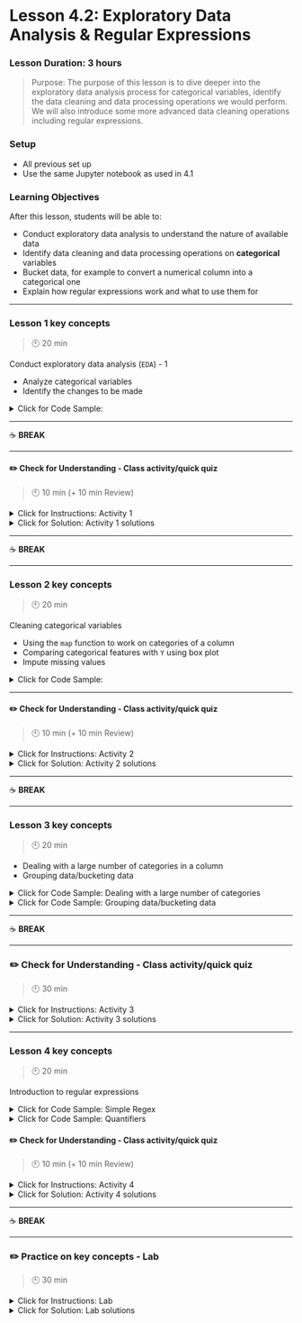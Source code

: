 # Lesson 4.2: Exploratory Data Analysis & Regular Expressions

### Lesson Duration: 3 hours

> Purpose: The purpose of this lesson is to dive deeper into the exploratory data analysis process for categorical variables, identify the data cleaning and data processing operations we would perform. We will also introduce some more advanced data cleaning operations including regular expressions.

### Setup

- All previous set up
- Use the same Jupyter notebook as used in 4.1

### Learning Objectives

After this lesson, students will be able to:

- Conduct exploratory data analysis to understand the nature of available data
- Identify data cleaning and data processing operations on **categorical** variables
- Bucket data, for example to convert a numerical column into a categorical one
- Explain how regular expressions work and what to use them for

---

### Lesson 1 key concepts

> :clock10: 20 min

Conduct exploratory data analysis (`EDA`) - 1

- Analyze categorical variables
- Identify the changes to be made

<details>
  <summary> Click for Code Sample:  </summary>

Note this is a way to check the categorical variables (`dtypes` as object). If we want to perform any filtering operation, we will take the complete dataset and not just the categorical columns.

```python
categoricals = data.select_dtypes(np.object)
categoricals.head()
```

```python
# Deleting columns with over 80% empty values

data['PVASTATE'].value_counts()
data['RECP3'].value_counts()
data['VETERANS'].value_counts()
data = data.drop(columns=['PVASTATE', 'RECP3', 'VETERANS'], axis=1)
```

```python
data['HOMEOWNR'].value_counts()
```

As you can see, there is a lot of `null` values in the column but it is still not as many that the column might be removed. And if we filter out those values we will lose a lot of data. Another way of replacing those empty values is by replacing them with the maximum represented category but this introduces a bias.
Another advanced methods include using machine learning to predict those values. Here in this case we will delete this column instead of inducing a bias.

```python
data = data.drop(columns=['HOMEOWNR'], axis=1)
```

</details>

---

:coffee: **BREAK**

---

#### :pencil2: Check for Understanding - Class activity/quick quiz

> :clock10: 10 min (+ 10 min Review)

<details>
  <summary> Click for Instructions: Activity 1 </summary>

For the column `DOMAIN`, discuss which option is better to clean the rows where the values are empty.

- Option 1: Filtering the rows with the empty values.
- Option 2: Replacing the empty values with some other category, the most frequently represented value in that column.

</details>

<details>
  <summary>Click for Solution: Activity 1 solutions</summary>

```python
data = data[data['DOMAIN'] != " "]

# Note after you filter, it is a good practice to reset the index
data = data.reset_index(drop=True)
```

```python
data["DOMAIN"].value_counts()
```

If you pay some attention to the values, you will find that `C4` is missing. Therefore, we could replace the missing values for it.

</details>

---

:coffee: **BREAK**

---

### Lesson 2 key concepts

> :clock10: 20 min

Cleaning categorical variables

- Using the `map` function to work on categories of a column
- Comparing categorical features with `Y` using box plot
- Impute missing values

<details>
  <summary> Click for Code Sample:  </summary>

```python
# Cleaning column GENDER

data['GENDER'].value_counts()
def clean_gender_col(x):
    if x in ['',' ' ,'U', 'C', 'J', 'A']:
        return 'other'
    else:
        return x

data['GENDER'] = list(map(clean_gender_col, data['GENDER']))
```

```python
# Visually analyzing categorical data with Target variable
sns.boxplot(x="GENDER", y="AVGGIFT", data=data)
plt.show()

sns.barplot(x="GENDER", y="AVGGIFT", data=data)
plt.show()
```

- Looking at the box plot, we can see that there is not a lot of variation in Y with different categories, we can delete the column gender

```python
data = data.drop(columns=['GENDER'], axis=1)
```

</details>

---

#### :pencil2: Check for Understanding - Class activity/quick quiz

> :clock10: 10 min (+ 10 min Review)

<details>
  <summary> Click for Instructions: Activity 2 </summary>

- There is a more efficient way to use `map` over pandas dataframes, and it is called [apply](https://pandas.pydata.org/pandas-docs/stable/reference/api/pandas.DataFrame.apply.html). Use it instead of the `map` for applying the previous function to the same data. Do the same using the equivalent lambda function.

</details>

<details>
  <summary>Click for Solution: Activity 2 solutions</summary>

```python
data['GENDER'] = data['GENDER'].apply(clean_gender_col)

data['GENDER'] = data['GENDER'].apply(lambda x: 'other' if x in ['',' ' ,'U', 'C', 'J', 'A'] else x)
```

</details>

---

:coffee: **BREAK**

---

### Lesson 3 key concepts

> :clock10: 20 min

- Dealing with a large number of categories in a column
- Grouping data/bucketing data

<details>
<summary> Click for Code Sample: Dealing with a large number of categories </summary>

This code gives us the names of the states that should be put into category `Other`:

```python
vals = pd.DataFrame(data['STATE'].value_counts())
vals = vals.reset_index()
vals.columns = ['state', 'counts']
group_states_df = vals[vals['counts']<2500]
group_states = list(group_states_df['state'])
group_states
```

```python
def clean_state(x):
    if x in group_states:
        return 'other'
    else:
        return x

data['STATE'] = list(map(clean_state, data['STATE']))
```

</details>

<details>
<summary> Click for Code Sample: Grouping data/bucketing data  </summary>

```python
# Creating buckets/groups of data

ic2_labels = ['Low', 'Moderate', 'High', 'Very High']
data['ic2_'] = pd.cut(data['ic2'],4, labels=ic2_labels)
data # or: data['ic2_']
```

```python
# There is also pd.qcut which is based on quantiles.

pd.cut(data['ic2'],4)     # to check the bins
```

</details>

---

:coffee: **BREAK**

---

### :pencil2: Check for Understanding - Class activity/quick quiz

> :clock10: 30 min

<details>
  <summary> Click for Instructions: Activity 3 </summary>

Use the column `MDMAUD` to reduce the number of categories to two (`XXXX` and other).

</details>

<details>
  <summary>Click for Solution: Activity 3 solutions</summary>
    
```python
data["MDMAUD"].apply(lambda x: "other" if x != "XXXX" else x)
```
</details>

---

### Lesson 4 key concepts

> :clock10: 20 min

Introduction to regular expressions

<details>
  <summary> Click for Code Sample: Simple Regex  </summary>

```python
import re

text = "That person wears marvelous trousers."

pattern = '[A-z]'
pattern = 'That'
pattern = '[That]'
pattern = '[atsdhksdgs]'
re.findall(pattern, text)

text = "This is an A and B conversation, so C your way out of it."
pattern = '[^A-z]'
re.findall(pattern, text)
```

</details>

<details>
  <summary> Click for Code Sample: Quantifiers </summary>

- `*`: Matches previous character 0 or more times
- `+`: Matches previous character 1 or more times
- `?`: Matches previous character 0 or 1 times (optional)
- `{}`: Matches previous characters however many times specified within:
- `{n}`: Exactly n times
- `{n,}`: At least n times
- `{n,m}`: Between n and m times

```python
text = "The complicit caat interacted with the other cats exactly as we expected."
pattern = "c*t"
print(re.findall(pattern, text))

text = "The complicit caat interacted with the other cats exactly as we expected."

pattern = 'c*a*t'
print(re.findall(pattern, text))

text = "The complicit caaaat ct interacted with the other cats exactly as we expected."
pattern = "a+"
print(re.findall(pattern, text))
# Returns matches where the previous character appears 1 or more times

text = "Is the correct spelling color or colour?"
pattern = "colou?r"
print(re.findall(pattern, text))

text = "We can match the following: aaaawwww, aww, awww, awwww, awwwww"
pattern = "aw{3}"
print(re.findall(pattern, text))

pattern = "aw{1,}"
print(re.findall(pattern, text))text = "Let's see how we can match the following: aaw, aaww, aawww, awwww, awwwww"

pattern = "a{2,}w{2,}"
print(re.findall(pattern, text))
```

</details>
   
#### :pencil2: Check for Understanding - Class activity/quick quiz

> :clock10: 10 min (+ 10 min Review)

<details>
  <summary> Click for Instructions: Activity 4 </summary>

Create a function to automate the process of reducing the number of values of a categorical column.

</details>

<details>
  <summary>Click for Solution: Activity 4 solutions</summary>

```python
def reduce_categorical(x, to_keep = [], to_replace = [], processed = "Other"):
    if x in to_keep or (to_keep == [] and x not in to_replace):
        return x
    else:
        return processed
```

</details>

---

:coffee: **BREAK**

---

### :pencil2: Practice on key concepts - Lab

> :clock10: 30 min

<details>
  <summary> Click for Instructions: Lab </summary>

![Ironhack logo](https://i.imgur.com/1QgrNNw.png)

# Lab | Cleaning categorical data

1. In this lab we will explore numerical data, save the continuous and discrete variables into `continuous_df` and `discrete_df` variables. We will be using `WA_Fn-UseC*-Marketing-Customer-Value-Analysis.csv` dataset.
2. Plot a correlation matrix, what can you see?
3. Create a function to plot every discrete variables. Do the same with continuous variables (be careful, you may change the plot type to another one better suited for continuous data).
4. What can you see in the plots?
5. Look for outliers in the continuous variables we have found. Hint: There was a good plot to do that.
6. Have you found outliers? If you have, what should we do with them?
7. Check nan values per column.
8. Define a function that differentiate between continuous and discrete variables. Hint: Number of unique values might be useful. Store continuous data into a `continuous` variable and do the same for `discrete` and categorical.
9. for the categorical data, check if there is some kind of text in a variable so we would need to clean it. Hint: Use the same method you used in step 7. Depending on the implementation, decide what to do with the variables you get.
10. Get categorical features.
11. What should we do with the customer id column?

</details>

<details>
  <summary>Click for Solution: Lab solutions</summary>

```python
continuous_df = numericals.drop(columns = discrete)
discrete_df = numericals[discrete]
```

```python
mask = np.zeros_like(numericals.corr())
mask[np.triu_indices_from(mask)] = True
with sns.axes_style("white"):
    f, ax = plt.subplots(figsize=(16, 10))
    ax = sns.heatmap(numericals.corr(), mask=mask,
                     square=True, linewidths=1, cmap="coolwarm",
                     vmax = 0.8, vmin = -0.8)

# We can see income and months since
# policy inception are somewhat related
```

```python
def df_bar(df):
    """
    Docs
    """
    sns.set(rc={'figure.figsize':(16,8)})

    for i, col in enumerate(df):
        plt.figure(i)
        sns.barplot(x = df[col].value_counts().index, y = df[col].value_counts())

    plt.show()
```

```python
def df_hist(df):
    """
    docs
    """
    sns.set(rc={'figure.figsize':(16,8)})
    for i, col in enumerate(df):
        plt.figure(i)
        sns.distplot(df[col], color = list(BASE_COLORS.keys())[i])
        plt.show()

# Only total claim amount (target), income and customer
# lifetime look like continuous variables. better
#check more in depth what's happening there:
# Distribution looks fine, probably no NaNs were replaced.
```

```python
box_colors = ["blue", "yellow", "red"]

f, ax = plt.subplots(1, 3, figsize=(16,8))

for i, col in enumerate(continuous[:3]):
    sns.boxplot(data = continuous_df[col], ax = ax[i], color = box_colors[i])
    ax[i].set_title(col, fontsize = 14)

plt.show()
# Serious outliers in customer lifetime value and monthly_premium_auto. Drop them.
```

---

### Additional Resources
